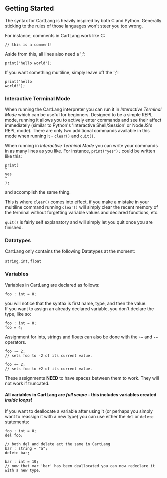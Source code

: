 ## Getting Started

The syntax for CartLang is heavily inspired by both C and Python. Generally sticking to the rules of those languages won't steer you too wrong.

For instance, comments in CartLang work like C:  

```Odin
// this is a comment!
```
Aside from this, all lines also need a ';':

```Odin
print("hello world");
```
If you want something multiline, simply leave off the ';'!

```Odin
print("hello 
world!");
```

### Interactive Terminal Mode

When running the CartLang interpreter you can run it in _Interactive Terminal Mode_ which can be useful for beginners. Designed to be a simple REPL mode, running it allows you to actively enter commands and see their affect immediately 
(similar to Python's 'Interactive Shell/Session' or NodeJS's REPL mode). There are only two additional commands available in this mode when running it - `clear()` and `quit()`.

When running in _Interactive Terminal Mode_ you can write your commands in as many lines as you like. For instance, `print("yes");` could be written like this:
```Odin
print(
"
yes
"
);
```
and accomplish the same thing.

This is where `clear()` comes into effect, if you make a mistake in your multiline command running `clear()` will simply clear the recent memory of the terminal without forgetting variable values and declared functions, etc.

`quit()` is fairly self explanatory and will simply let you quit once you are finished.

### Datatypes

CartLang only contains the following Datatypes at the moment:

`string`, `int`, `float`

### Variables
Variables in CartLang are declared as follows:
```Odin
foo : int = 0;
```
you will notice that the syntax is first name, type, and then the value.  
If you want to assign an already declared variable, you don't declare the type, like so:
```Odin
foo : int = 0;
foo = 4;
```
Assignment for ints, strings and floats can also be done with the `+=` and `-=` operators.  
```Odin
foo -= 2;
// sets foo to -2 of its current value.

foo += 2;
// sets foo to +2 of its current value.
```
These assignments **NEED** to have spaces between them to work. They will not work if truncated.  

#### All variables in CartLang are _full scope_ - this includes variables created _inside loops_! 

If you want to deallocate a variable after using it (or perhaps you simply want to reassign it with a new type) you can use either the `del` or `delete` statements:

```Odin
foo : int = 0;
del foo;

// both del and delete act the same in CartLang
bar : string = "a";
delete bar;

bar : int = 10;
// now that var 'bar' has been deallocated you can now redeclare it with a new type.
```

